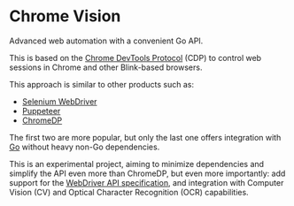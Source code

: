 # Chrome Vision

Advanced web automation with a convenient Go API.

This is based on the [Chrome DevTools Protocol](https://chromedevtools.github.io/devtools-protocol)
(CDP) to control web sessions in Chrome and other Blink-based browsers.

This approach is similar to other products such as:

* [Selenium WebDriver](https://www.selenium.dev/documentation)
* [Puppeteer](https://pptr.dev)
* [ChromeDP](https://github.com/chromedp/chromedp)

The first two are more popular, but only the last one offers integration with
[Go](https://golang.org) without heavy non-Go dependencies.

This is an experimental project, aiming to minimize dependencies and simplify
the API even more than ChromeDP, but even more importantly: add support for the
[WebDriver API specification](https://www.w3.org/TR/webdriver), and integration
with Computer Vision (CV) and Optical Character Recognition (OCR) capabilities.
